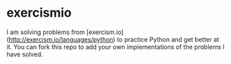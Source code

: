 # exercismio


I am solving problems from [exercism.io] (http://exercism.io/languages/python) to practice Python and get better at it.
You can fork this repo to add your own implementations of the problems I have solved. 
